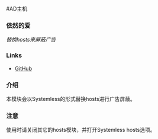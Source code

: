 #AD主机
### 依然的爱
*替换hosts来屏蔽广告*

### Links
* [GitHub](https://github.com/Magisk-Modules-Repo/Adreno-Systemless-Installer)

### 介绍
本模块会以Systemless的形式替换hosts进行广告屏蔽。

### 注意
使用时请关闭其它的hosts模块，并打开Systemless hosts选项。

